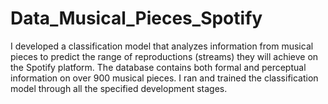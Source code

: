 # Data_Musical_Pieces_Spotify
I developed a classification model that analyzes information from musical pieces to predict the range of reproductions (streams) they will achieve on the Spotify platform. The database contains both formal and perceptual information on over 900 musical pieces. I ran and trained the classification model through all the specified development stages.
